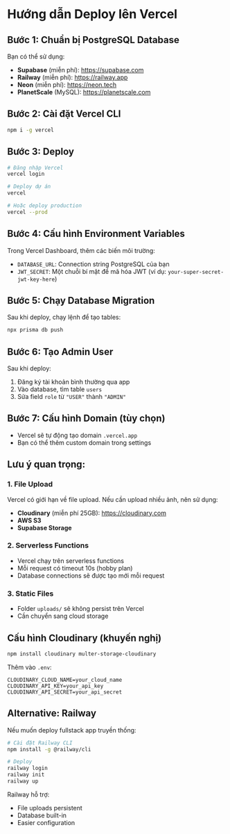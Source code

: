 # Hướng dẫn Deploy lên Vercel

## Bước 1: Chuẩn bị PostgreSQL Database
Bạn có thể sử dụng:
- **Supabase** (miễn phí): https://supabase.com
- **Railway** (miễn phí): https://railway.app
- **Neon** (miễn phí): https://neon.tech
- **PlanetScale** (MySQL): https://planetscale.com

## Bước 2: Cài đặt Vercel CLI
```bash
npm i -g vercel
```

## Bước 3: Deploy
```bash
# Đăng nhập Vercel
vercel login

# Deploy dự án
vercel

# Hoặc deploy production
vercel --prod
```

## Bước 4: Cấu hình Environment Variables
Trong Vercel Dashboard, thêm các biến môi trường:

- `DATABASE_URL`: Connection string PostgreSQL của bạn
- `JWT_SECRET`: Một chuỗi bí mật để mã hóa JWT (ví dụ: `your-super-secret-jwt-key-here`)

## Bước 5: Chạy Database Migration
Sau khi deploy, chạy lệnh để tạo tables:
```bash
npx prisma db push
```

## Bước 6: Tạo Admin User
Sau khi deploy:
1. Đăng ký tài khoản bình thường qua app
2. Vào database, tìm table `users`
3. Sửa field `role` từ `"USER"` thành `"ADMIN"`

## Bước 7: Cấu hình Domain (tùy chọn)
- Vercel sẽ tự động tạo domain `.vercel.app`
- Bạn có thể thêm custom domain trong settings

## Lưu ý quan trọng:

### 1. File Upload
Vercel có giới hạn về file upload. Nếu cần upload nhiều ảnh, nên sử dụng:
- **Cloudinary** (miễn phí 25GB): https://cloudinary.com
- **AWS S3**
- **Supabase Storage**

### 2. Serverless Functions
- Vercel chạy trên serverless functions
- Mỗi request có timeout 10s (hobby plan)
- Database connections sẽ được tạo mới mỗi request

### 3. Static Files
- Folder `uploads/` sẽ không persist trên Vercel
- Cần chuyển sang cloud storage

## Cấu hình Cloudinary (khuyến nghị)
```bash
npm install cloudinary multer-storage-cloudinary
```

Thêm vào `.env`:
```
CLOUDINARY_CLOUD_NAME=your_cloud_name
CLOUDINARY_API_KEY=your_api_key
CLOUDINARY_API_SECRET=your_api_secret
```

## Alternative: Railway
Nếu muốn deploy fullstack app truyền thống:
```bash
# Cài đặt Railway CLI
npm install -g @railway/cli

# Deploy
railway login
railway init
railway up
```

Railway hỗ trợ:
- File uploads persistent
- Database built-in
- Easier configuration